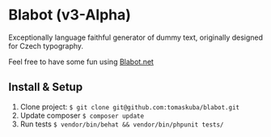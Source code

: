 Blabot (v3-Alpha)
=================

Exceptionally language faithful generator of dummy text, 
originally designed for Czech typography.

Feel free to have some fun using [Blabot.net](http://blabot.net)

Install & Setup
---------------

1. Clone project: `$ git clone git@github.com:tomaskuba/blabot.git`
2. Update composer `$ composer update`
3. Run tests `$ vendor/bin/behat && vendor/bin/phpunit tests/`


